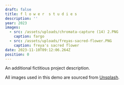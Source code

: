```yaml
---
draft: false
title: f l o w e r  s t u d i e s
description: ''
year: 2023
images:
  - src: /assets/uploads/chromata-capture (14) 2.PNG
    caption: fargo
  - src: /assets/uploads/freyas-sacred-flower.PNG
    caption: freya's sacred flower
date: 2023-11-10T09:12:06.264Z
position: 0
---
```


An additional fictitious project description.

All images used in this demo are sourced from [Unsplash](https://unsplash.com/).
